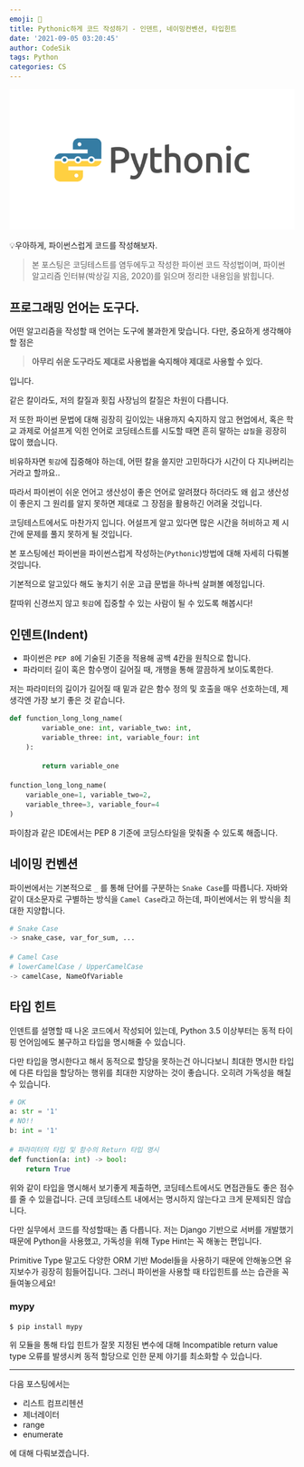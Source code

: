 ```yaml
---
emoji: 🧢
title: Pythonic하게 코드 작성하기 - 인덴트, 네이밍컨벤션, 타입힌트
date: '2021-09-05 03:20:45'
author: CodeSik
tags: Python
categories: CS
---
```


![썸네일](./pythonic.png)

<p class="callout"> 💡우아하게, 파이썬스럽게 코드를 작성해보자. </p>

> 본 포스팅은 코딩테스트를 염두에두고 작성한 파이썬 코드 작성법이며, 파이썬 알고리즘 인터뷰(박상길 지음, 2020)를 읽으며 정리한 내용임을 밝힙니다.

## 프로그래밍 언어는 도구다.

어떤 알고리즘을 작성할 때 언어는 도구에 불과한게 맞습니다.
다만, 중요하게 생각해야할 점은
>__아무리 쉬운 도구라도 제대로 사용법을 숙지해야 제대로 사용할 수 있다.__

입니다.

같은 칼이라도, 저의 칼질과 횟집 사장님의 칼질은 차원이 다릅니다.

저 또한 파이썬 문법에 대해 굉장히 깊이있는 내용까지 숙지하지 않고 현업에서, 혹은 학교 과제로 어설프게 익힌 언어로 코딩테스트를 시도할 때면 흔히 말하는 `삽질`을 굉장히 많이 했습니다.

비유하자면 `횟감`에 집중해야 하는데, 어떤 칼을 쓸지만 고민하다가 시간이 다 지나버리는 거라고 할까요..

따라서 파이썬이 쉬운 언어고 생산성이 좋은 언어로 알려졌다 하더라도 왜 쉽고 생산성이 좋은지 그 원리를 알지 못하면 제대로 그 장점을 활용하긴 어려울 것입니다.

코딩테스트에서도 마찬가지 입니다. 어설프게 알고 있다면 많은 시간을 허비하고 제 시간에 문제를 풀지 못하게 될 것입니다.

본 포스팅에선 파이썬을 파이썬스럽게 작성하는(`Pythonic`)방법에 대해 자세히 다뤄볼 것입니다.

기본적으로 알고있다 해도 놓치기 쉬운 고급 문법을 하나씩 살펴볼 예정입니다.

칼따위 신경쓰지 않고 `횟감`에 집중할 수 있는 사람이 될 수 있도록 해봅시다!

## 인덴트(Indent)

* 파이썬은 `PEP 8`에 기술된 기준을 적용해 공백 4칸을 원칙으로 합니다.
* 파라미터 길이 혹은 함수명이 길어질 때, 개행을 통해 깔끔하게 보이도록한다.

저는 파라미터의 길이가 길어질 때 밑과 같은 함수 정의 및 호출을 매우 선호하는데, 제 생각엔 가장 보기 좋은 것 같습니다.

```python
def function_long_long_name(
        variable_one: int, variable_two: int,
        variable_three: int, variable_four: int
    ):

        return variable_one

function_long_long_name(
    variable_one=1, variable_two=2,
    variable_three=3, variable_four=4
)
```

파이참과 같은 IDE에서는 PEP 8 기준에 코딩스타일을 맞춰줄 수 있도록 해줍니다.

## 네이밍 컨벤션

파이썬에서는 기본적으로 `_` 를 통해 단어를 구분하는 `Snake Case`를 따릅니다. 자바와 같이 대소문자로 구별하는 방식을 `Camel Case`라고 하는데, 파이썬에서는 위 방식을 최대한 지양합니다.

```python
# Snake Case
-> snake_case, var_for_sum, ...

# Camel Case
# lowerCamelCase / UpperCamelCase
-> camelCase, NameOfVariable
```

## 타입 힌트

인덴트를 설명할 때 나온 코드에서 작성되어 있는데, Python 3.5 이상부터는 동적 타이핑 언어임에도 불구하고 타입을 명시해줄 수 있습니다.

다만 타입을 명시한다고 해서 동적으로 할당을 못하는건 아니다보니 최대한 명시한 타입에 다른 타입을 할당하는 행위를 최대한 지양하는 것이 좋습니다. 오히려 가독성을 해칠 수 있습니다.

```python
# OK
a: str = '1'
# NO!!
b: int = '1'

# 파라미터의 타입 및 함수의 Return 타입 명시
def function(a: int) -> bool:
    return True
```

위와 같이 타입을 명시해서 보기좋게 제출하면, 코딩테스트에서도 면접관들도 좋은 점수를 줄 수 있을겁니다. 근데 코딩테스트 내에서는 명시하지 않는다고 크게 문제되진 않습니다.

다만 실무에서 코드를 작성할때는 좀 다릅니다. 저는 Django 기반으로 서버를 개발했기 때문에 Python을 사용했고, 가독성을 위해 Type Hint는 꼭 해놓는 편입니다.

Primitive Type 말고도 다양한 ORM 기반 Model들을 사용하기 때문에 안해놓으면 유지보수가 굉장히 힘들어집니다. 그러니 파이썬을 사용할 때 타입힌트를 쓰는 습관을 꼭 들여놓으세요!

### mypy
```shell
$ pip install mypy
```
위 모듈을 통해 타입 힌트가 잘못 지정된 변수에 대해 Incompatible return value type 오류를 발생시켜 동적 할당으로 인한 문제 야기를 최소화할 수 있습니다.

---

다음 포스팅에서는

* 리스트 컴프리헨션
* 제너레이터
* range
* enumerate

에 대해 다뤄보겠습니다.

```toc
```
